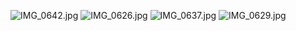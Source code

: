 

![IMG_0642.jpg](https://s2.loli.net/2022/05/15/eEDaiGpFvXmULl2.jpg)
![IMG_0626.jpg](https://s2.loli.net/2022/05/15/AEfw9T8BV57JQS4.jpg)
![IMG_0637.jpg](https://s2.loli.net/2022/05/15/9XiT5mHD7PqY8Rl.jpg)
![IMG_0629.jpg](https://s2.loli.net/2022/05/15/OLs51opvyZGRE6g.jpg)

